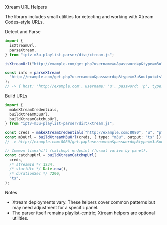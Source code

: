 Xtream URL Helpers

The library includes small utilities for detecting and working with Xtream Codes–style URLs.

Detect and Parse

```ts
import {
  isXtreamUrl,
  parseXtream,
} from "iptv-m3u-playlist-parser/dist/xtream.js";

isXtreamUrl("http://example.com/get.php?username=u&password=p&type=m3u"); // true

const info = parseXtream(
  "http://example.com/get.php?username=u&password=p&type=m3u&output=ts",
);
// -> { host: 'http://example.com', username: 'u', password: 'p', type: 'm3u', output: 'ts' }
```

Build URLs

```ts
import {
  makeXtreamCredentials,
  buildXtreamM3uUrl,
  buildXtreamCatchupUrl,
} from "iptv-m3u-playlist-parser/dist/xtream.js";

const creds = makeXtreamCredentials("http://example.com:8080", "u", "p");
const m3uUrl = buildXtreamM3uUrl(creds, { type: "m3u", output: "ts" });
// -> http://example.com:8080/get.php?username=u&password=p&type=m3u&output=ts

// Common timeshift (catchup) endpoint (format varies by panel):
const catchupUrl = buildXtreamCatchupUrl(
  creds,
  /* streamId */ 1234,
  /* startUtc */ Date.now(),
  /* durationSec */ 7200,
  "ts",
);
```

Notes

- Xtream deployments vary. These helpers cover common patterns but may need adjustment for a specific panel.
- The parser itself remains playlist-centric; Xtream helpers are optional utilities.

